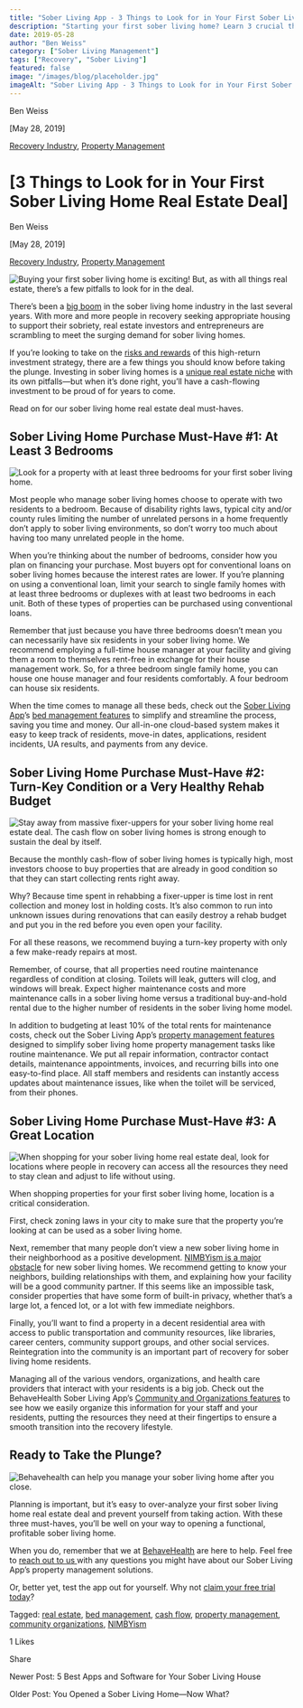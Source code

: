 ```yaml
---
title: "Sober Living App - 3 Things to Look for in Your First Sober Living Home Real Estate Deal"
description: "Starting your first sober living home? Learn 3 crucial things to look for in your real estate deal. Key factors for success."
date: 2019-05-28
author: "Ben Weiss"
category: ["Sober Living Management"]
tags: ["Recovery", "Sober Living"]
featured: false
image: "/images/blog/placeholder.jpg"
imageAlt: "Sober Living App - 3 Things to Look for in Your First Sober Living Home Real Estate Deal"
---
```


Ben Weiss

[May 28, 2019]

[Recovery Industry](/sober-living-app-blog/category/Recovery+Industry), [Property Management](/sober-living-app-blog/category/Property+Management)

#  [3 Things to Look for in Your First Sober Living Home Real Estate Deal]

Ben Weiss

[May 28, 2019]

[Recovery Industry](/sober-living-app-blog/category/Recovery+Industry), [Property Management](/sober-living-app-blog/category/Property+Management)

![Buying your first sober living home is exciting! But, as with all things real estate, there’s a few pitfalls to look for in the deal.](/images/blog/3-things-to-look-for-in-your-first-sober-living-home-real-estate-deal/realestatedeal.png)

There’s been a [big boom](https://www.nbcbayarea.com/investigations/Big-Demand-Fast-Money--No-Regulations-Make-Sober-Homes-a-Wild-West--506131641.html) in the sober living home industry in the last several years. With more and more people in recovery seeking appropriate housing to support their sobriety, real estate investors and entrepreneurs are scrambling to meet the surging demand for sober living homes. 

If you’re looking to take on the [risks and rewards](https://www.fxstreet.com/education/investing-in-real-estate-as-a-sober-living-facility-201901290707) of this high-return investment strategy, there are a few things you should know before taking the plunge. Investing in sober living homes is a [unique real estate niche](https://smallbusiness.chron.com/open-sober-living-home-18359.html) with its own pitfalls—but when it’s done right, you’ll have a cash-flowing investment to be proud of for years to come. 

Read on for our sober living home real estate deal must-haves.

## Sober Living Home Purchase Must-Have #1: At Least 3 Bedrooms 

![Look for a property with at least three bedrooms for your first sober living home.](/images/blog/3-things-to-look-for-in-your-first-sober-living-home-real-estate-deal/bedroom.png)

Most people who manage sober living homes choose to operate with two residents to a bedroom. Because of disability rights laws, typical city and/or county rules limiting the number of unrelated persons in a home frequently don’t apply to sober living environments, so don’t worry too much about having too many unrelated people in the home. 

When you’re thinking about the number of bedrooms, consider how you plan on financing your purchase. Most buyers opt for conventional loans on sober living homes because the interest rates are lower. If you’re planning on using a conventional loan, limit your search to single family homes with at least three bedrooms or duplexes with at least two bedrooms in each unit. Both of these types of properties can be purchased using conventional loans. 

Remember that just because you have three bedrooms doesn’t mean you can necessarily have six residents in your sober living home. We recommend employing a full-time house manager at your facility and giving them a room to themselves rent-free in exchange for their house management work. So, for a three bedroom single family home, you can house one house manager and four residents comfortably. A four bedroom can house six residents. 

When the time comes to manage all these beds, check out the [Sober Living App](http://soberlivingapp.com)’s [bed management features](../../../../housing.html) to simplify and streamline the process, saving you time and money. Our all-in-one cloud-based system makes it easy to keep track of residents, move-in dates, applications, resident incidents, UA results, and payments from any device.  

## Sober Living Home Purchase Must-Have #2: Turn-Key Condition or a Very Healthy Rehab Budget

![Stay away from massive fixer-uppers for your sober living home real estate deal. The cash flow on sober living homes is strong enough to sustain the deal by itself.](/images/blog/3-things-to-look-for-in-your-first-sober-living-home-real-estate-deal/paintingahouse.png)

Because the monthly cash-flow of sober living homes is typically high, most investors choose to buy properties that are already in good condition so that they can start collecting rents right away. 

Why? Because time spent in rehabbing a fixer-upper is time lost in rent collection and money lost in holding costs. It’s also common to run into unknown issues during renovations that can easily destroy a rehab budget and put you in the red before you even open your facility.  

For all these reasons, we recommend buying a turn-key property with only a few make-ready repairs at most. 

Remember, of course, that all properties need routine maintenance regardless of condition at closing. Toilets will leak, gutters will clog, and windows will break. Expect higher maintenance costs and more maintenance calls in a sober living home versus a traditional buy-and-hold rental due to the higher number of residents in the sober living home model. 

In addition to budgeting at least 10% of the total rents for maintenance costs, check out the Sober Living App’s [property management features](../../../../features.html#properties) designed to simplify sober living home property management tasks like routine maintenance. We put all repair information, contractor contact details, maintenance appointments, invoices, and recurring bills into one easy-to-find place. All staff members and residents can instantly access updates about maintenance issues, like when the toilet will be serviced, from their phones.     

## Sober Living Home Purchase Must-Have #3: A Great Location 

![When shopping for your sober living home real estate deal, look for locations where people in recovery can access all the resources they need to stay clean and adjust to life without using.](/images/blog/3-things-to-look-for-in-your-first-sober-living-home-real-estate-deal/mapfinder.png)

When shopping properties for your first sober living home, location is a critical consideration. 

First, check zoning laws in your city to make sure that the property you’re looking at can be used as a sober living home. 

Next, remember that many people don’t view a new sober living home in their neighborhood as a positive development. [NIMBYism is a major obstacle](https://www.wbur.org/commonhealth/2019/02/20/sober-houses-meetinghouse-hill-tension) for new sober living homes. We recommend getting to know your neighbors, building relationships with them, and explaining how your facility will be a good community partner. If this seems like an impossible task, consider properties that have some form of built-in privacy, whether that’s a large lot, a fenced lot, or a lot with few immediate neighbors. 

Finally, you’ll want to find a property in a decent residential area with access to public transportation and community resources, like libraries, career centers, community support groups, and other social services. Reintegration into the community is an important part of recovery for sober living home residents. 

Managing all of the various vendors, organizations, and health care providers that interact with your residents is a big job. Check out the BehaveHealth Sober Living App’s [Community and Organizations features](../../../../features.html#organizations) to see how we easily organize this information for your staff and your residents, putting the resources they need at their fingertips to ensure a smooth transition into the recovery lifestyle. 

## Ready to Take the Plunge?

![Behavehealth can help you manage your sober living home after you close.](/images/blog/3-things-to-look-for-in-your-first-sober-living-home-real-estate-deal/houseonlawn.png)

Planning is important, but it’s easy to over-analyze your first sober living home real estate deal and prevent yourself from taking action. With these three must-haves, you’ll be well on your way to opening a functional, profitable sober living home. 

When you do, remember that we at [BehaveHealth](http://behavehealth.com) are here to help. Feel free to [reach out to us ](mailto:contact@behavehealth.com)with any questions you might have about our Sober Living App’s property management solutions. 

Or, better yet, test the app out for yourself. Why not [claim your free trial today](https://signup.soberlivingapp.com/#!/)? 

Tagged: [real estate](/sober-living-app-blog/tag/real+estate), [bed management](/sober-living-app-blog/tag/bed+management), [cash flow](/sober-living-app-blog/tag/cash+flow), [property management](/sober-living-app-blog/tag/property+management), [community organizations](/sober-living-app-blog/tag/community+organizations), [NIMBYism](/sober-living-app-blog/tag/NIMBYism)

1 Likes

Share

Newer Post: 5 Best Apps and Software for Your Sober Living House 

Older Post: You Opened a Sober Living Home—Now What?